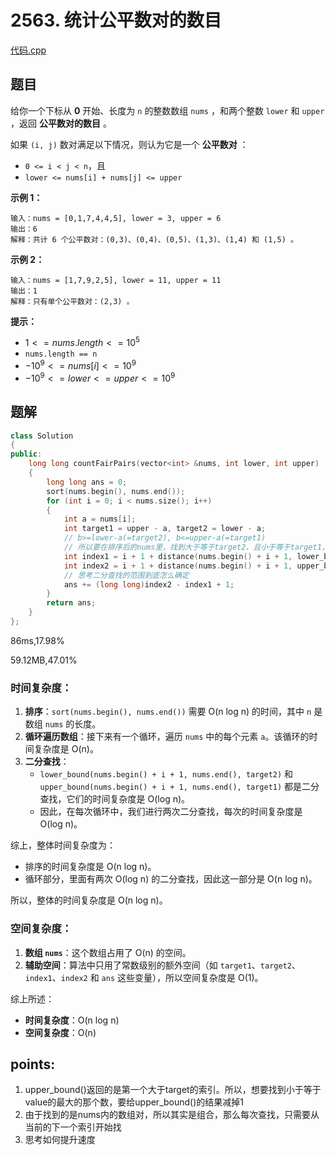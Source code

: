 # 2563. 统计公平数对的数目


[代码.cpp](/leetcode/2563.%20统计公平数对的数目/2563.cpp)  


## 题目

给你一个下标从 **0** 开始、长度为 `n` 的整数数组 `nums` ，和两个整数 `lower` 和 `upper` ，返回 **公平数对的数目** 。

如果 `(i, j)` 数对满足以下情况，则认为它是一个 **公平数对** ：

- `0 <= i < j < n`，且
- `lower <= nums[i] + nums[j] <= upper`

 

**示例 1：**

```
输入：nums = [0,1,7,4,4,5], lower = 3, upper = 6
输出：6
解释：共计 6 个公平数对：(0,3)、(0,4)、(0,5)、(1,3)、(1,4) 和 (1,5) 。
```

**示例 2：**

```
输入：nums = [1,7,9,2,5], lower = 11, upper = 11
输出：1
解释：只有单个公平数对：(2,3) 。
```

 

**提示：**

- $1 <= nums.length <= 10^5$
- `nums.length == n`
- $-10^9 <= nums[i] <= 10^9$
- $-10^9 <= lower <= upper <= 10^9$



## 题解

```cpp
class Solution
{
public:
    long long countFairPairs(vector<int> &nums, int lower, int upper)
    {
        long long ans = 0;
        sort(nums.begin(), nums.end());
        for (int i = 0; i < nums.size(); i++)
        {
            int a = nums[i];
            int target1 = upper - a, target2 = lower - a;
            // b>=lower-a(=target2), b<=upper-a(=target1)
            // 所以要在排序后的nums里，找到大于等于target2、且小于等于target1，满足这两个条件的数
            int index1 = i + 1 + distance(nums.begin() + i + 1, lower_bound(nums.begin() + i + 1, nums.end(), target2));
            int index2 = i + 1 + distance(nums.begin() + i + 1, upper_bound(nums.begin() + i + 1, nums.end(), target1)) - 1;
            // 思考二分查找的范围到底怎么确定
            ans += (long long)index2 - index1 + 1;
        }
        return ans;
    }
};
```

86ms,17.98%

59.12MB,47.01%



### 时间复杂度：

1. **排序**：`sort(nums.begin(), nums.end())` 需要 O(n log n) 的时间，其中 `n` 是数组 `nums` 的长度。
2. **循环遍历数组**：接下来有一个循环，遍历 `nums` 中的每个元素 `a`。该循环的时间复杂度是 O(n)。
3. **二分查找**：
   - `lower_bound(nums.begin() + i + 1, nums.end(), target2)` 和 `upper_bound(nums.begin() + i + 1, nums.end(), target1)` 都是二分查找，它们的时间复杂度是 O(log n)。
   - 因此，在每次循环中，我们进行两次二分查找，每次的时间复杂度是 O(log n)。

综上，整体时间复杂度为：

- 排序的时间复杂度是 O(n log n)。
- 循环部分，里面有两次 O(log n) 的二分查找，因此这一部分是 O(n log n)。

所以，整体的时间复杂度是 O(n log n)。

### 空间复杂度：

1. **数组 `nums`**：这个数组占用了 O(n) 的空间。
2. **辅助空间**：算法中只用了常数级别的额外空间（如 `target1`、`target2`、`index1`、`index2` 和 `ans` 这些变量），所以空间复杂度是 O(1)。

综上所述：

- **时间复杂度**：O(n log n)
- **空间复杂度**：O(n)



## points:

1. upper_bound()返回的是第一个大于target的索引。所以，想要找到小于等于value的最大的那个数，要给upper_bound()的结果减掉1
2. 由于找到的是nums内的数组对，所以其实是组合，那么每次查找，只需要从当前的下一个索引开始找
3. 思考如何提升速度